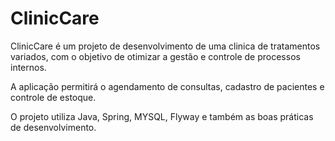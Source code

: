 # ClinicCare

ClinicCare é um projeto de desenvolvimento de uma clinica de tratamentos variados, com o objetivo de otimizar a gestão e controle de processos internos.

A aplicação permitirá o agendamento de consultas, cadastro de pacientes e controle de estoque.

 O projeto utiliza Java, Spring, MYSQL, Flyway e também as boas práticas de desenvolvimento.
